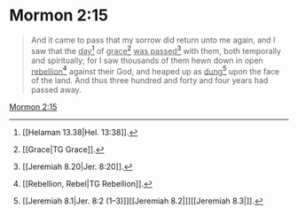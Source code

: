 # Mormon 2:15

> And it came to pass that my sorrow did return unto me again, and I saw that the <u>day</u>[^a] of <u>grace</u>[^b] <u>was passed</u>[^c] with them, both temporally and spiritually; for I saw thousands of them hewn down in open <u>rebellion</u>[^d] against their God, and heaped up as <u>dung</u>[^e] upon the face of the land. And thus three hundred and forty and four years had passed away.

[Mormon 2:15](https://www.churchofjesuschrist.org/study/scriptures/bofm/morm/2?lang=eng&id=p15#p15)


[^a]: [[Helaman 13.38|Hel. 13:38]].  
[^b]: [[Grace|TG Grace]].  
[^c]: [[Jeremiah 8.20|Jer. 8:20]].  
[^d]: [[Rebellion, Rebel|TG Rebellion]].  
[^e]: [[Jeremiah 8.1|Jer. 8:2 (1–3)]][[Jeremiah 8.2|]][[Jeremiah 8.3|]].  
